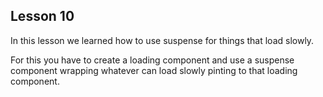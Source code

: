## Lesson 10

In this lesson we learned how to use suspense for things that load slowly.

For this you have to create a loading component and use a suspense component wrapping whatever can load slowly pinting to that loading component.
